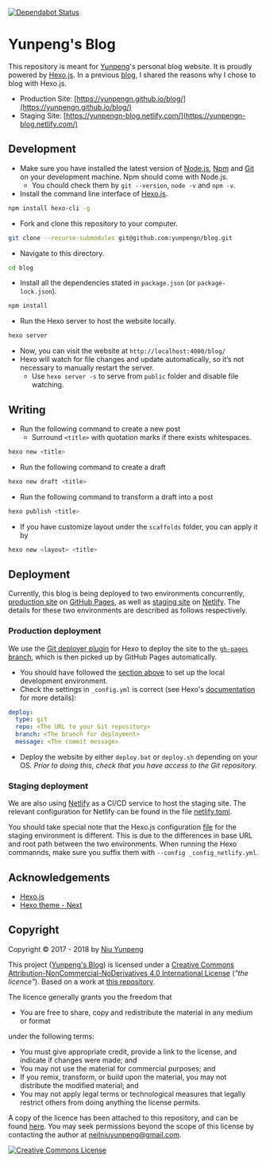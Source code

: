 [![Dependabot Status](https://api.dependabot.com/badges/status?host=github&repo=yunpengn/blog)](https://dependabot.com)

# Yunpeng's Blog

This repository is meant for [Yunpeng](https://yunpengn.github.io/)'s personal blog website. It is proudly powered by [Hexo.js](https://hexo.io/). In a previous [blog](https://yunpengn.github.io/blog/2018/04/11/blog-with-hexo/), I shared the reasons why I chose to blog with Hexo.js.

- Production Site: [https://yunpengn.github.io/blog/](https://yunpengn.github.io/blog/)
- Staging Site: [https://yunpengn-blog.netlify.com/](https://yunpengn-blog.netlify.com/)

## Development

- Make sure you have installed the latest version of [Node.js](https://nodejs.org/), [Npm](https://www.npmjs.com) and [Git](https://git-scm.com/) on your development machine. Npm should come with Node.js.
	- You chould check them by `git --version`, `node -v` and `npm -v`.
- Install the command line interface of [Hexo.js](https://hexo.io/).
```bash
npm install hexo-cli -g
```
- Fork and clone this repository to your computer.
```bash
git clone --recurse-submodules git@github.com:yunpengn/blog.git
```
- Navigate to this directory.
```bash
cd blog
```
- Install all the dependencies stated in `package.json` (or `package-lock.json`).
```bash
npm install
```
- Run the Hexo server to host the website locally.
```bash
hexo server
```
- Now, you can visit the website at `http://localhost:4000/blog/`
- Hexo will watch for file changes and update automatically, so it’s not necessary to manually restart the server.
	- Use `hexo server -s` to serve from `public` folder and disable file watching.

## Writing

- Run the following command to create a new post
	- Surround `<title>` with quotation marks if there exists whitespaces.
```bash
hexo new <title>
```
- Run the following command to create a draft
```bash
hexo new draft <title>
```
- Run the following command to transform a draft into a post
```bash
hexo publish <title>
```
- If you have customize layout under the `scaffolds` folder, you can apply it by
```bash
hexo new <layout> <title>
```

## Deployment

Currently, this blog is being deployed to two environments concurrently, [production site](https://yunpengn.github.io/blog/) on [GitHub Pages](https://pages.github.com/), as well as [staging site](https://yunpengn-blog.netlify.com/) on [Netlify](https://www.netlify.com). The details for these two environments are described as follows respectively.

### Production deployment

We use the [Git deployer plugin](https://github.com/hexojs/hexo-deployer-git) for Hexo to deploy the site to the [`gh-pages` branch](https://github.com/yunpengn/blog/tree/gh-pages), which is then picked up by GitHub Pages automatically.

- You should have followed the [section above](#development) to set up the local development environment.
- Check the settings in `_config.yml` is correct (see Hexo's [documentation](https://hexo.io/docs/deployment#Git) for more details):
```yaml
deploy:
  type: git
  repo: <The URL to your Git repository>
  branch: <The branch for deployment>
  message: <The commit message>
```
- Deploy the website by either `deploy.bat` or `deploy.sh` depending on your OS. _Prior to doing this, check that you have access to the Git repository._

### Staging deployment

We are also using [Netlify](https://www.netlify.com) as a CI/CD service to host the staging site. The relevant configuration for Netlify can be found in the file [netlify.toml](netlify.toml).

You should take special note that the Hexo.js configuration [file](_config_netlify.yml) for the staging environment is different. This is due to the differences in base URL and root path between the two environments. When running the Hexo commannds, make sure you suffix them with `--config _config_netlify.yml`.

## Acknowledgements

- [Hexo.js](https://hexo.io/)
- [Hexo theme - Next](https://github.com/theme-next/hexo-theme-next)

## Copyright

Copyright &copy; 2017 - 2018 by [Niu Yunpeng](https://www.github.com/yunpengn/)

This project ([Yunpeng's Blog](https://yunpengn.github.io/blog/)) is licensed under a [Creative Commons Attribution-NonCommercial-NoDerivatives 4.0 International License](http://creativecommons.org/licenses/by-nc-nd/4.0/) (_"the licence"_). Based on a work at [this repository](https://github.com/yunpengn/blog).

The licence generally grants you the freedom that
- You are free to share, copy and redistribute the material in any medium or format

under the following terms:
- You must give appropriate credit, provide a link to the license, and indicate if changes were made; and
- You may not use the material for commercial purposes; and
- If you remix, transform, or build upon the material, you may not distribute the modified material; and
- You may not apply legal terms or technological measures that legally restrict others from doing anything the license permits.

A copy of the licence has been attached to this repository, and can be found [here](LICENSE.md). You may seek permissions beyond the scope of this license by contacting the author at [neilniuyunpeng@gmail.com](mailto:neilniuyunpeng@gmail.com).<br>

<a rel="license" href="http://creativecommons.org/licenses/by-nc-nd/4.0/">
	<img src="https://i.creativecommons.org/l/by-nc-nd/4.0/88x31.png" alt="Creative Commons License" style="border-width:0">
</a>

